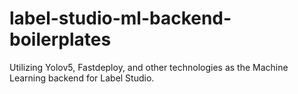 # label-studio-ml-backend-boilerplates
Utilizing Yolov5, Fastdeploy, and other technologies as the Machine Learning backend for Label Studio.
